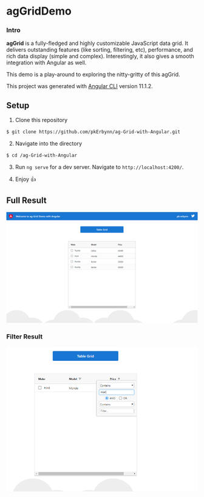 # agGridDemo

### Intro 
**agGrid** is a fully-fledged and highly customizable JavaScript data grid. It delivers outstanding features (like sorting, filtering, etc), performance, and rich data display (simple and complex). Interestingly, it also gives a smooth integration with Angular as well.

This demo is a play-around to exploring the nitty-gritty of this agGrid.

This project was generated with [Angular CLI](https://github.com/angular/angular-cli) version 11.1.2.

## Setup

1. Clone this repository

  ```sh
  $ git clone https://github.com/pkErbynn/ag-Grid-with-Angular.git
  ```

2. Navigate into the directory

  ```sh
  $ cd /ag-Grid-with-Angular
  ```

3. Run `ng serve` for a dev server. Navigate to `http://localhost:4200/`.

4. Enjoy :+1:


## Full Result

<img src="src/assets/result-snap.PNG">

### Filter Result 

<img src="src/assets/snap2.PNG">
